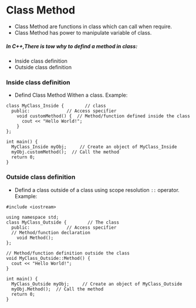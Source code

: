 # Class Method

* Class Method are functions in class which can call when require.
* Class Method has power to manipulate variable of class.

##### In C++,There is tow why to defind a method in class:

- Inside class definition
- Outside class definition

### Inside class definition

* Defind Class Method Withen a class.
Example:
```
class MyClass_Inside {        // class
  public:              // Access specifier
    void customMethod() {  // Method/function defined inside the class
      cout << "Hello World!";
    }
};

int main() {
  MyClass_Inside myObj;     // Create an object of MyClass_Inside
  myObj.customMethod();  // Call the method
  return 0;
}
```

### Outside class definition
* Defind a class outside of a class using scope resolution `::` operator.
Example:

```
#include <iostream>

using namespace std;
class MyClass_Outside {        // The class
  public:              // Access specifier
  // Method/function declaration
    void Method();   
};

// Method/function definition outside the class
void MyClass_Outside::Method() {
  cout << "Hello World!";
}

int main() {
  MyClass_Outside myObj;     // Create an object of MyClass_Outside
  myObj.Method();  // Call the method
  return 0;
}
```